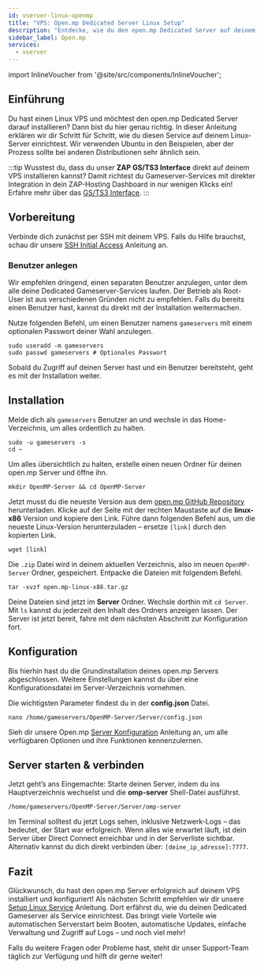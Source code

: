 ```yaml
---
id: vserver-linux-openmp
title: "VPS: Open.mp Dedicated Server Linux Setup"
description: "Entdecke, wie du den open.mp Dedicated Server auf deinem Linux VPS für nahtloses Gameserver Hosting und Management einrichtest → Jetzt mehr erfahren"
sidebar_label: Open.mp
services:
  - vserver
---
```


import InlineVoucher from '@site/src/components/InlineVoucher';

## Einführung
Du hast einen Linux VPS und möchtest den open.mp Dedicated Server darauf installieren? Dann bist du hier genau richtig. In dieser Anleitung erklären wir dir Schritt für Schritt, wie du diesen Service auf deinem Linux-Server einrichtest. Wir verwenden Ubuntu in den Beispielen, aber der Prozess sollte bei anderen Distributionen sehr ähnlich sein.

:::tip
Wusstest du, dass du unser **ZAP GS/TS3 Interface** direkt auf deinem VPS installieren kannst? Damit richtest du Gameserver-Services mit direkter Integration in dein ZAP-Hosting Dashboard in nur wenigen Klicks ein! Erfahre mehr über das [GS/TS3 Interface](vserver-linux-gs-interface.md).
:::

<InlineVoucher />

## Vorbereitung

Verbinde dich zunächst per SSH mit deinem VPS. Falls du Hilfe brauchst, schau dir unsere [SSH Initial Access](vserver-linux-ssh.md) Anleitung an.

### Benutzer anlegen

Wir empfehlen dringend, einen separaten Benutzer anzulegen, unter dem alle deine Dedicated Gameserver-Services laufen. Der Betrieb als Root-User ist aus verschiedenen Gründen nicht zu empfehlen. Falls du bereits einen Benutzer hast, kannst du direkt mit der Installation weitermachen.

Nutze folgenden Befehl, um einen Benutzer namens `gameservers` mit einem optionalen Passwort deiner Wahl anzulegen.

```
sudo useradd -m gameservers
sudo passwd gameservers # Optionales Passwort
```

Sobald du Zugriff auf deinen Server hast und ein Benutzer bereitsteht, geht es mit der Installation weiter.

## Installation

Melde dich als `gameservers` Benutzer an und wechsle in das Home-Verzeichnis, um alles ordentlich zu halten.
```
sudo -u gameservers -s
cd ~
```

Um alles übersichtlich zu halten, erstelle einen neuen Ordner für deinen open.mp Server und öffne ihn.
```
mkdir OpenMP-Server && cd OpenMP-Server
```

Jetzt musst du die neueste Version aus dem [open.mp GitHub Repository](https://github.com/openmultiplayer/open.mp/releases) herunterladen. Klicke auf der Seite mit der rechten Maustaste auf die **linux-x86** Version und kopiere den Link. Führe dann folgenden Befehl aus, um die neueste Linux-Version herunterzuladen – ersetze `[link]` durch den kopierten Link.
```
wget [link]
```

Die `.zip` Datei wird in deinem aktuellen Verzeichnis, also im neuen `OpenMP-Server` Ordner, gespeichert. Entpacke die Dateien mit folgendem Befehl.
```
tar -xvzf open.mp-linux-x86.tar.gz
```

Deine Dateien sind jetzt im **Server** Ordner. Wechsle dorthin mit `cd Server`. Mit `ls` kannst du jederzeit den Inhalt des Ordners anzeigen lassen. Der Server ist jetzt bereit, fahre mit dem nächsten Abschnitt zur Konfiguration fort.

## Konfiguration

Bis hierhin hast du die Grundinstallation deines open.mp Servers abgeschlossen. Weitere Einstellungen kannst du über eine Konfigurationsdatei im Server-Verzeichnis vornehmen.

Die wichtigsten Parameter findest du in der **config.json** Datei.
```
nano /home/gameservers/OpenMP-Server/Server/config.json
```

Sieh dir unsere Open.mp [Server Konfiguration](openmp-configuration.md) Anleitung an, um alle verfügbaren Optionen und ihre Funktionen kennenzulernen.

## Server starten & verbinden

Jetzt geht’s ans Eingemachte: Starte deinen Server, indem du ins Hauptverzeichnis wechselst und die **omp-server** Shell-Datei ausführst.
```
/home/gameservers/OpenMP-Server/Server/omp-server
```

Im Terminal solltest du jetzt Logs sehen, inklusive Netzwerk-Logs – das bedeutet, der Start war erfolgreich. Wenn alles wie erwartet läuft, ist dein Server über Direct Connect erreichbar und in der Serverliste sichtbar. Alternativ kannst du dich direkt verbinden über: `[deine_ip_adresse]:7777`.

## Fazit

Glückwunsch, du hast den open.mp Server erfolgreich auf deinem VPS installiert und konfiguriert! Als nächsten Schritt empfehlen wir dir unsere [Setup Linux Service](vserver-linux-create-gameservice.md) Anleitung. Dort erfährst du, wie du deinen Dedicated Gameserver als Service einrichtest. Das bringt viele Vorteile wie automatischen Serverstart beim Booten, automatische Updates, einfache Verwaltung und Zugriff auf Logs – und noch viel mehr!

Falls du weitere Fragen oder Probleme hast, steht dir unser Support-Team täglich zur Verfügung und hilft dir gerne weiter!

<InlineVoucher />